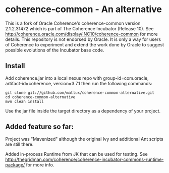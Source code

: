 # coherence-common - An alternative

This is a fork of Oracle Coherence's coherence-common version 2.1.2.31472 which is part of The Coherence Incubator (Release 10). See  http://coherence.oracle.com/display/INC10/coherence-common for more details. This repository is not endorsed by Oracle. It is only a way for users of Coherence to experiment and extend the work done by Oracle to suggest possible evolutions of the Incubator base code.

## Install

   Add coherence.jar into a local nexus repo with group-id=com.oracle, artifact-id=coherence, version=3.7.1
   then run the following commands:
   
    git clone git://github.com/matlux/coherence-common-alternative.git
    cd coherence-common-alternative
    mvn clean install
    
   Use the jar file inside the target directory as a dependency of your project.

## Added feature so far:

   Project was "Mavenized" although the original Ivy and additional Ant scripts are still there. 

   Added in-process Runtime from JK that can be used for testing. See http://thegridman.com/coherence/coherence-incubator-commons-runtime-package/ for more info.
   
   